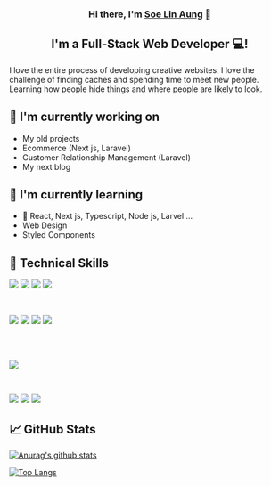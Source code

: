<!-- <p align="center">
  <a href="https://www.yushi.dev/" target="_blank" rel="noreferrer"><img src="https://user-images.githubusercontent.com/75753187/123350185-74ce0900-d528-11eb-848d-d92955dbb944.png" alt="my banner"></a>
</p> -->

<h3 align="center">
Hi there, I'm <a href="https://www.yushi.dev/" target="_blank" rel="noreferrer">Soe Lin Aung</a> 👋
</h3>

<h2 align="center">
I'm a Full-Stack Web Developer 💻!
</h2>

I love the entire process of developing creative websites. I love the challenge of finding caches and spending time to meet new people. Learning how people hide things and where people are likely to look.

## 🔭 I'm currently working on

- My old projects
- Ecommerce (Next js, Laravel)
- Customer Relationship Management (Laravel)
- My next blog

## 🌱 I'm currently learning

- 📱 React, Next js, Typescript, Node js, Larvel ...
- Web Design
- Styled Components

## 💼 Technical Skills

![](https://img.shields.io/badge/Code-HTML5-informational?style=flat&logo=HTML5&color=E34F26)
![](https://img.shields.io/badge/Style-CSS3-informational?style=flat&logo=CSS3&color=1572B6)
![](https://img.shields.io/badge/Style-Bootstrap-informational?style=flat&logo=Bootstrap&color=7952B3)
![](https://img.shields.io/badge/Style-styled--components-informational?style=flat&logo=styled-components&color=DB7093)

</br>

![](https://img.shields.io/badge/Code-PHP-informational?style=flat&logo=php&color=61DAFB)
![](https://img.shields.io/badge/Code-Laravel-informational?style=flat&logo=laravel&color=F05340)
![](https://img.shields.io/badge/Code-JavaScript-informational?style=flat&logo=JavaScript&color=F7DF1E)
![](https://img.shields.io/badge/Code-Nodejs-informational?style=flat&logo=nodedotjs&color=#3A8338)

</br>

</br>

![](https://img.shields.io/badge/Code-React-informational?style=flat&logo=react&color=1572B6)

</br>

![](https://img.shields.io/badge/Tools-NPM-informational?style=flat&logo=NPM&color=CB3837)
![](https://img.shields.io/badge/Tools-Git-informational?style=flat&logo=Git&color=F05032)
![](https://img.shields.io/badge/Tools-GitHub-informational?style=flat&logo=GitHub&color=181717)

## 📈 GitHub Stats

[![Anurag's github stats](https://github-readme-stats.vercel.app/api?username=soe-cpu)](https://github.com/soe-cpu)

[![Top Langs](https://github-readme-stats.vercel.app/api/top-langs/?username=soe-cpu&layout=compact)](https://github.com/soe-cpu)
